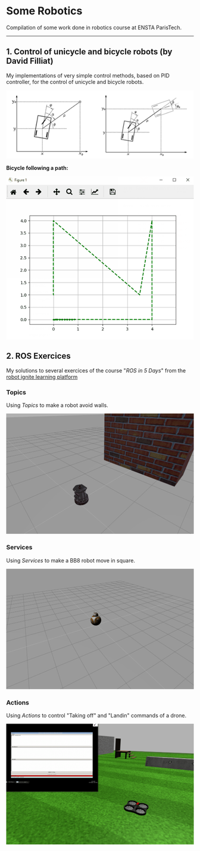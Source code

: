 # Some Robotics
Compilation of some work done in robotics course at ENSTA ParisTech.

---

## 1. Control of unicycle and bicycle robots (by David Filliat)

My implementations of very simple control methods, based on PID controller, for the control of unicycle and bicycle robots.

![robot control figures](./pics_and_gifs/robot_control.PNG)  
  
**Bicycle following a path:**  
  
![robot control following path](./pics_and_gifs/robot_control.gif)

## 2. ROS Exercices

My solutions to several exercices of the course "*ROS in 5 Days*" from the [robot ignite learning platform](https://www.robotigniteacademy.com)

### Topics
  
Using *Topics* to make a robot avoid walls.  
  
![Robot avoiding a wall](./pics_and_gifs/topics.gif)
  
### Services
  
Using *Services* to make a BB8 robot move in square.  
  
![BB8 moving in square](./pics_and_gifs/services.gif)
  
### Actions
  
Using *Actions* to control "Taking off" and "Landin" commands of a drone.  
  
![Take off and land](./pics_and_gifs/actions.gif)
